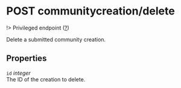 # <span class="badge badge-light">POST</span> <span class="badge badge-light">communitycreation/delete</span>

!> Privileged endpoint ([?](privileged.md))

Delete a submitted community creation.

## Properties

`id` *integer*  
The ID of the creation to delete.

